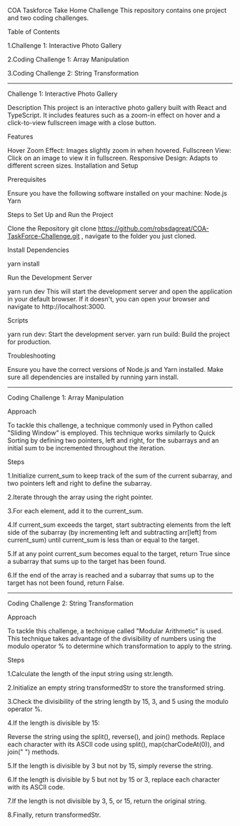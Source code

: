 COA Taskforce Take Home Challenge
This repository contains one project and two coding challenges.

Table of Contents

1.Challenge 1: Interactive Photo Gallery

2.Coding Challenge 1: Array Manipulation

3.Coding Challenge 2: String Transformation

-----------------------------------------------------------------------------------------------------------------------------------------------------------

Challenge 1: Interactive Photo Gallery

Description
This project is an interactive photo gallery built with React and TypeScript. It includes features such as a zoom-in effect on hover and a click-to-view fullscreen image with a close button.

Features

Hover Zoom Effect: Images slightly zoom in when hovered.
Fullscreen View: Click on an image to view it in fullscreen.
Responsive Design: Adapts to different screen sizes.
Installation and Setup

Prerequisites

Ensure you have the following software installed on your machine:
Node.js
Yarn

Steps to Set Up and Run the Project

Clone the Repository
git clone https://github.com/robsdagreat/COA-TaskForce-Challenge.git , navigate to the folder you just cloned.

Install Dependencies

yarn install

Run the Development Server

yarn run dev
This will start the development server and open the application in your default browser. If it doesn't, you can open your browser and navigate to http://localhost:3000.

Scripts

yarn run dev: Start the development server.
yarn run build: Build the project for production.

Troubleshooting

Ensure you have the correct versions of Node.js and Yarn installed.
Make sure all dependencies are installed by running yarn install.

-----------------------------------------------------------------------------------------------------------------------------------------------------------

Coding Challenge 1: Array Manipulation

Approach

To tackle this challenge, a technique commonly used in Python called "Sliding Window" is employed. This technique works similarly to Quick Sorting by defining two pointers, left and right, for the subarrays and an initial sum to be incremented throughout the iteration.

Steps

1.Initialize current_sum to keep track of the sum of the current subarray, and two pointers left and right to define the subarray.

2.Iterate through the array using the right pointer.

3.For each element, add it to the current_sum.

4.If current_sum exceeds the target, start subtracting elements from the left side of the subarray (by incrementing left and subtracting arr[left] from current_sum) until current_sum is less than or equal to the target.

5.If at any point current_sum becomes equal to the target, return True since a subarray that sums up to the target has been found.

6.If the end of the array is reached and a subarray that sums up to the target has not been found, return False.

-----------------------------------------------------------------------------------------------------------------------------------------------------------

Coding Challenge 2: String Transformation

Approach

To tackle this challenge, a technique called "Modular Arithmetic" is used. This technique takes advantage of the divisibility of numbers using the modulo operator % to determine which transformation to apply to the string.

Steps

1.Calculate the length of the input string using str.length.

2.Initialize an empty string transformedStr to store the transformed string.

3.Check the divisibility of the string length by 15, 3, and 5 using the modulo operator %.

4.If the length is divisible by 15:

Reverse the string using the split(), reverse(), and join() methods.
Replace each character with its ASCII code using split(), map(charCodeAt(0)), and join(" ") methods.

5.If the length is divisible by 3 but not by 15, simply reverse the string.

6.If the length is divisible by 5 but not by 15 or 3, replace each character with its ASCII code.

7.If the length is not divisible by 3, 5, or 15, return the original string.

8.Finally, return transformedStr.